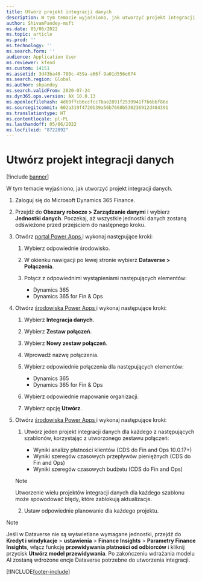 ```yaml
---
title: Utwórz projekt integracji danych
description: W tym temacie wyjaśniono, jak utworzyć projekt integracji danych.
author: ShivamPandey-msft
ms.date: 05/06/2022
ms.topic: article
ms.prod: ''
ms.technology: ''
ms.search.form: ''
audience: Application User
ms.reviewer: kfend
ms.custom: 14151
ms.assetid: 3d43ba40-780c-459a-a66f-9a01d556e674
ms.search.region: Global
ms.author: shpandey
ms.search.validFrom: 2020-07-24
ms.dyn365.ops.version: AX 10.0.13
ms.openlocfilehash: 4d69ffcb6ccfcc7bae2891f2539941f7b6bbf86e
ms.sourcegitcommit: 602a319f4720b39a56b7660b530236912d484391
ms.translationtype: HT
ms.contentlocale: pl-PL
ms.lasthandoff: 05/06/2022
ms.locfileid: "8722892"
---
```

# <a name="create-a-data-integration-project"></a>Utwórz projekt integracji danych

[!include [banner](../includes/banner.md)]

W tym temacie wyjaśniono, jak utworzyć projekt integracji danych.

1. Zaloguj się do Microsoft Dynamics 365 Finance.
2. Przejdź do **Obszary robocze \> Zarządzanie danymi** i wybierz **Jednostki danych**. Poczekaj, aż wszystkie jednostki danych zostaną odświeżone przed przejściem do następnego kroku.
3. Otwórz [portal Power Apps ](https://make.powerapps.com/)i wykonaj następujące kroki:

    1. Wybierz odpowiednie środowisko.
    2. W okienku nawigacji po lewej stronie wybierz **Dataverse \> Połączenia**.
    3. Połącz z odpowiednimi wystąpieniami następujących elementów:

        - Dynamics 365
        - Dynamics 365 for Fin & Ops

4. Otwórz [środowiska Power Apps ](https://admin.powerapps.com/environments)i wykonaj następujące kroki:

    1. Wybierz **Integracja danych**.
    2. Wybierz **Zestaw połączeń**.
    3. Wybierz **Nowy zestaw połączeń**.
    4. Wprowadź nazwę połączenia.
    5. Wybierz odpowiednie połączenia dla następujących elementów:

        - Dynamics 365
        - Dynamics 365 for Fin & Ops

    6. Wybierz odpowiednie mapowanie organizacji.
    7. Wybierz opcję **Utwórz**.

5. Otwórz [środowiska Power Apps ](https://admin.powerapps.com/environments)i wykonaj następujące kroki:  

    1. Utwórz jeden projekt integracji danych dla każdego z następujących szablonów, korzystając z utworzonego zestawu połączeń:

        - Wyniki analizy płatności klientów (CDS do Fin and Ops 10.0.17+)
        - Wyniki szeregów czasowych przepływów pieniężnych (CDS do Fin and Ops)
        - Wyniki szeregów czasowych budżetu (CDS do Fin and Ops)

      > [!NOTE]
      > Utworzenie wielu projektów integracji danych dla każdego szablonu może spowodować błędy, które zablokują aktualizacje.

    2. Ustaw odpowiednie planowanie dla każdego projektu.

> [!NOTE]
> Jeśli w Dataverse nie są wyświetlane wymagane jednostki, przejdź do **Kredyt i windykacje** > **ustawienia** > **Finance Insights** > **Parametry Finance Insights**, włącz funkcję **przewidywania płatności od odbiorców** i kliknij przycisk **Utwórz model przewidywania**. Po zakończeniu wdrażania modelu AI zostaną wdrożone encje Dataverse potrzebne do utworzenia integracji.

[!INCLUDE[footer-include](../../includes/footer-banner.md)]
